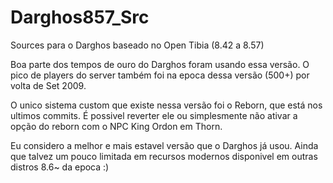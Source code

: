 # Darghos857_Src
Sources para o Darghos baseado no Open Tibia (8.42 a 8.57)

Boa parte dos tempos de ouro do Darghos foram usando essa versão. O pico de players do server também foi na epoca dessa versão (500+) por volta de Set 2009.

O unico sistema custom que existe nessa versão foi o Reborn, que está nos ultimos commits. É possivel reverter ele ou simplesmente não ativar a opção do reborn com o NPC King Ordon em Thorn.

Eu considero a melhor e mais estavel versão que o Darghos já usou. Ainda que talvez um pouco limitada em recursos modernos disponivel em outras distros 8.6~ da epoca :)
